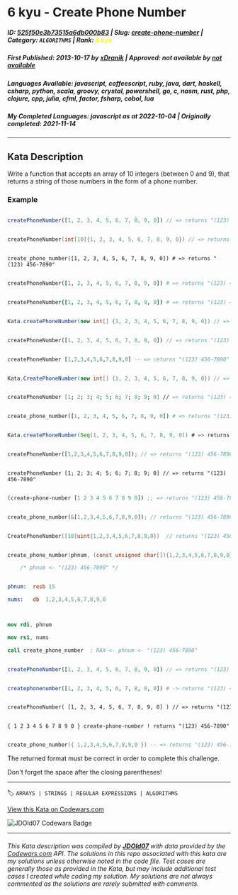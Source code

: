 # 6 kyu - Create Phone Number

##### **ID**: [525f50e3b73515a6db000b83](https://www.codewars.com/kata/525f50e3b73515a6db000b83) | **Slug**: [create-phone-number](https://www.codewars.com/kata/525f50e3b73515a6db000b83) | **Category**: `ALGORITHMS` | **Rank**: <span style="color:yellow">6 kyu</span>

##### **First Published**: 2013-10-17 ***by*** [xDranik](https://www.codewars.com/users/xDranik) | **Approved**: *not available* ***by*** [*not available*](*https://www.codewars.com*)

##### **Languages Available**: javascript, coffeescript, ruby, java, dart, haskell, csharp, python, scala, groovy, crystal, powershell, go, c, nasm, rust, php, clojure, cpp, julia, cfml, factor, fsharp, cobol, lua

##### **My Completed Languages**: javascript ***as at*** 2022-10-04 | **Originally completed**: 2021-11-14

---

## Kata Description


Write a function that accepts an array of 10 integers (between 0 and 9), that returns a string of those numbers in the form of a phone number.



### Example



```javascript

createPhoneNumber([1, 2, 3, 4, 5, 6, 7, 8, 9, 0]) // => returns "(123) 456-7890"

```

```cpp

createPhoneNumber(int[10]{1, 2, 3, 4, 5, 6, 7, 8, 9, 0}) // => returns "(123) 456-7890"

```

```crystal

create_phone_number([1, 2, 3, 4, 5, 6, 7, 8, 9, 0]) # => returns "(123) 456-7890"

```

```ruby

createPhoneNumber([1, 2, 3, 4, 5, 6, 7, 8, 9, 0]) # => returns "(123) 456-7890"

```

```coffeescript

createPhoneNumber([1, 2, 3, 4, 5, 6, 7, 8, 9, 0]) # => returns "(123) 456-7890"

```

```java

Kata.createPhoneNumber(new int[] {1, 2, 3, 4, 5, 6, 7, 8, 9, 0}) // => returns "(123) 456-7890"

```

```dart

createPhoneNumber([1, 2, 3, 4, 5, 6, 7, 8, 9, 0]) // => returns "(123) 456-7890"

```

```haskell

createPhoneNumber [1,2,3,4,5,6,7,8,9,0] -- => returns "(123) 456-7890"

```

```csharp

Kata.CreatePhoneNumber(new int[] {1, 2, 3, 4, 5, 6, 7, 8, 9, 0}) // => returns "(123) 456-7890"

```

```fsharp

createPhoneNumber [1; 2; 3; 4; 5; 6; 7; 8; 9; 0] // => returns "(123) 456-7890"

```

```python

create_phone_number([1, 2, 3, 4, 5, 6, 7, 8, 9, 0]) # => returns "(123) 456-7890"

```

```scala

Kata.createPhoneNumber(Seq(1, 2, 3, 4, 5, 6, 7, 8, 9, 0)) # => returns "(123) 456-7890"

```

```php

createPhoneNumber([1,2,3,4,5,6,7,8,9,0]); // => returns "(123) 456-7890"

```

```f#

createPhoneNumber [1; 2; 3; 4; 5; 6; 7; 8; 9; 0] // => returns "(123) 456-7890"

```

```clojure

(create-phone-number [1 2 3 4 5 6 7 8 9 0]) ;; => returns "(123) 456-7890"

```

```rust

create_phone_number(&[1,2,3,4,5,6,7,8,9,0]); // returns "(123) 456-7890"

```

```go

CreatePhoneNumber([10]uint{1,2,3,4,5,6,7,8,9,0})  // returns "(123) 456-7890"

```

```c

create_phone_number(phnum, (const unsigned char[]){1,2,3,4,5,6,7,8,9,0});

    /* phnum <- "(123) 456-7890" */

```

```nasm

phnum:  resb 15

nums:   db  1,2,3,4,5,6,7,8,9,0



mov rdi, phnum

mov rsi, nums

call create_phone_number  ; RAX <- phnum <- "(123) 456-7890" 

```

```typescript

createPhoneNumber([1, 2, 3, 4, 5, 6, 7, 8, 9, 0]) // => returns "(123) 456-7890"

```

```julia

createphonenumber([1, 2, 3, 4, 5, 6, 7, 8, 9, 0]) # -> returns "(123) 456-7890"

```

```cfml

createPhoneNumber( [1, 2, 3, 4, 5, 6, 7, 8, 9, 0] ) // => returns "(123) 456-7890"

```

```factor

{ 1 2 3 4 5 6 7 8 9 0 } create-phone-number ! returns "(123) 456-7890"

```

```lua

create_phone_number({ 1,2,3,4,5,6,7,8,9,0 }) -- => returns "(123) 456-7890"

```



The returned format must be correct in order to complete this challenge.



Don't forget the space after the closing parentheses!



---


🏷 `ARRAYS | STRINGS | REGULAR EXPRESSIONS | ALGORITHMS`


[View this Kata on Codewars.com](https://www.codewars.com/kata/525f50e3b73515a6db000b83)

![](https://www.codewars.com/users/jdold07/badges/large "JDOld07 Codewars Badge")

---

###### *This Kata description was compiled by [**JDOld07**](https://tpstech.dev) with data provided by the [Codewars.com](https://www.codewars.com) API.  The solutions in this repo associated with this kata are my solutions unless otherwise noted in the code file.  Test cases are generally those as provided in the Kata, but may include additional test cases I created while coding my solution.  My solutions are not always commented as the solutions are rarely submitted with comments.*

